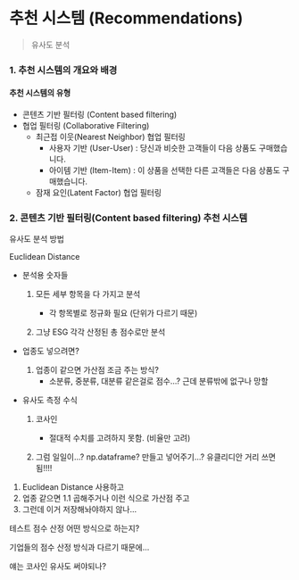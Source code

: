 # 추천 시스템 (Recommendations)

> 유사도 분석





### 1. 추천 시스템의 개요와 배경



#### 추천 시스템의 유형

- 콘텐츠 기반 필터링 (Content based filtering)
- 협업 필터링 (Collaborative Filtering)
  - 최근접 이웃(Nearest Neighbor) 협업 필터링
    - 사용자 기반 (User-User) : 당신과 비슷한 고객들이 다음 상품도 구매했습니다.
    - 아이템 기반 (Item-Item) : 이 상품을 선택한 다른 고객들은 다음 상품도 구매했습니다.
  - 잠재 요인(Latent Factor) 협업 필터링







### 2. 콘텐츠 기반 필터링(Content based filtering) 추천 시스템







유사도 분석 방법

Euclidean Distance

- 분석용 숫자들

  1. 모든 세부 항목을 다 가지고 분석
     - 각 항목별로 정규화 필요 (단위가 다르기 때문)

  2. 그냥 ESG 각각 산정된 총 점수로만 분석

- 업종도 넣으려면?

  1. 업종이 같으면 가산점 조금 주는 방식?
     - 소분류, 중분류, 대분류 같은걸로 점수...? 근데 분류밖에 없구나 망할

- 유사도 측정 수식

  1. 코사인
     - 절대적 수치를 고려하지 못함. (비율만 고려)

  2. 그럼 일일이...? np.dataframe? 만들고 넣어주기...? 유클리디안 거리 쓰면 됨!!!!



1. Euclidean Distance 사용하고
2. 업종 같으면 1.1 곱해주거나 이런 식으로 가산점 주고
3. 그런데 이거 저장해놔야하지 않나...



테스트 점수 산정 어떤 방식으로 하는지?

기업들의 점수 산정 방식과 다르기 때문에...

얘는 코사인 유사도 써야되나?



